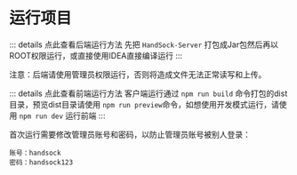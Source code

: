 # 运行项目

::: details 点此查看后端运行方法
先把 `HandSock-Server` 打包成Jar包然后再以ROOT权限运行，或直接使用IDEA直接编译运行
:::

注意：后端请使用管理员权限运行，否则将造成文件无法正常读写和上传。

::: details 点此查看前端运行方法
客户端运行通过 `npm run build` 命令打包的dist目录，预览dist目录请使用 `npm run preview`命令，如想使用开发模式运行，请使用 `npm run dev` 运行前端
:::

首次运行需要修改管理员账号和密码，以防止管理员账号被别人登录：

``` text
账号：handsock
密码：handsock123
```
